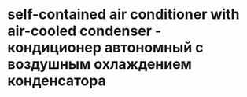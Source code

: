 # self-contained air conditioner with air-cooled condenser - кондиционер автономный с воздушным охлаждением конденсатора
